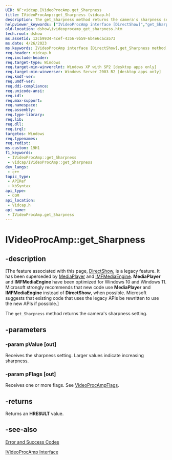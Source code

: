 ```yaml
---
UID: NF:vidcap.IVideoProcAmp.get_Sharpness
title: IVideoProcAmp::get_Sharpness (vidcap.h)
description: The get_Sharpness method returns the camera's sharpness setting.
helpviewer_keywords: ["IVideoProcAmp interface [DirectShow]","get_Sharpness method","IVideoProcAmp.get_Sharpness","IVideoProcAmp::get_Sharpness","IVideoProcAmpget_Sharpness","dshow.ivideoprocamp_get_sharpness","get_Sharpness","get_Sharpness method [DirectShow]","get_Sharpness method [DirectShow]","IVideoProcAmp interface","vidcap/IVideoProcAmp::get_Sharpness"]
old-location: dshow\ivideoprocamp_get_sharpness.htm
tech.root: dshow
ms.assetid: 12cb9934-4cef-4356-9b59-6b4e6caca573
ms.date: 4/26/2023
ms.keywords: IVideoProcAmp interface [DirectShow],get_Sharpness method, IVideoProcAmp.get_Sharpness, IVideoProcAmp::get_Sharpness, IVideoProcAmpget_Sharpness, dshow.ivideoprocamp_get_sharpness, get_Sharpness, get_Sharpness method [DirectShow], get_Sharpness method [DirectShow],IVideoProcAmp interface, vidcap/IVideoProcAmp::get_Sharpness
req.header: vidcap.h
req.include-header: 
req.target-type: Windows
req.target-min-winverclnt: Windows XP with SP2 [desktop apps only]
req.target-min-winversvr: Windows Server 2003 R2 [desktop apps only]
req.kmdf-ver: 
req.umdf-ver: 
req.ddi-compliance: 
req.unicode-ansi: 
req.idl: 
req.max-support: 
req.namespace: 
req.assembly: 
req.type-library: 
req.lib: 
req.dll: 
req.irql: 
targetos: Windows
req.typenames: 
req.redist: 
ms.custom: 19H1
f1_keywords:
 - IVideoProcAmp::get_Sharpness
 - vidcap/IVideoProcAmp::get_Sharpness
dev_langs:
 - c++
topic_type:
 - APIRef
 - kbSyntax
api_type:
 - COM
api_location:
 - Vidcap.h
api_name:
 - IVideoProcAmp.get_Sharpness
---
```


# IVideoProcAmp::get_Sharpness


## -description

\[The feature associated with this page, [DirectShow](/windows/win32/directshow/directshow), is a legacy feature. It has been superseded by [MediaPlayer](/uwp/api/Windows.Media.Playback.MediaPlayer) and [IMFMediaEngine](/windows/win32/api/mfmediaengine/nn-mfmediaengine-imfmediaengine). **MediaPlayer** and **IMFMediaEngine** have been optimized for Windows 10 and Windows 11. Microsoft strongly recommends that new code use **MediaPlayer** and **IMFMediaEngine** instead of **DirectShow**, when possible. Microsoft suggests that existing code that uses the legacy APIs be rewritten to use the new APIs if possible.\]

The <code>get_Sharpness</code> method returns the camera's sharpness setting.

## -parameters

### -param pValue [out]

Receives the sharpness setting. Larger values indicate increasing sharpness.

### -param pFlags [out]

Receives one or more flags. See <a href="/windows/win32/api/strmif/ne-strmif-videoprocampflags">VideoProcAmpFlags</a>.

## -returns

Returns an <b>HRESULT</b> value.

## -see-also

<a href="/windows/desktop/DirectShow/error-and-success-codes">Error and Success Codes</a>



<a href="/windows/desktop/api/vidcap/nn-vidcap-ivideoprocamp">IVideoProcAmp Interface</a>